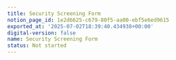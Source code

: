 ```yaml
---
title: Security Screening Form
notion_page_id: 1e2d6625-c679-80f5-aa00-ebf5e6ed9615
exported_at: '2025-07-02T18:39:40.434938+00:00'
digital-version: false
name: Security Screening Form
status: Not started
---
```


<!-- Unsupported block type: table_of_contents -->

<!-- Unsupported block type: unsupported -->

